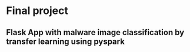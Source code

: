 # Final project 
## Flask App with malware image classification by transfer learning using pyspark


